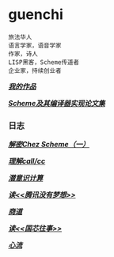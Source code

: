 # guenchi

```
旅法华人
语言学家，语音学家
作家，诗人
LISP黑客，Scheme传道者
企业家，持续创业者
```

***[我的作品](0x0000.md)***

***[Scheme及其编译器实现论文集](https://guenchi.github.io/Scheme/)***

### 日志

***[解密Chez Scheme（一）](0x7c06.md)***

***[理解call/cc](0x7c05.md)***

***[潜意识计算](0x7c04.md)***

***[读<<腾讯没有梦想>>](0x7c03.md)***

***[商道](0x7c02.md)***

***[读<<国芯往事>>](0x7c01.md)***

***[心流](0x7c00.md)***
